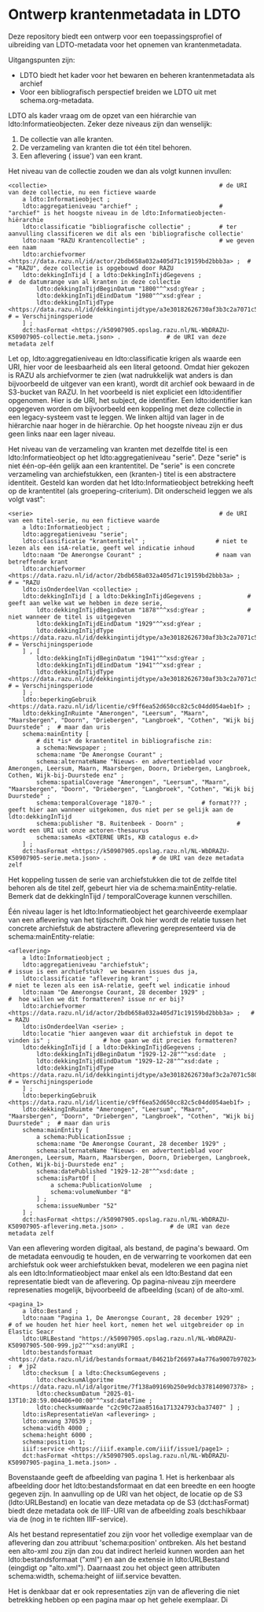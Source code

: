 # Ontwerp krantenmetadata in LDTO

Deze repository biedt een ontwerp voor een toepassingsprofiel of uibreiding van LDTO-metadata voor het opnemen van krantenmetadata.

Uitgangspunten zijn:
- LDTO biedt het kader voor het bewaren en beheren krantenmetadata als archief
- Voor een bibliografisch perspectief breiden we LDTO uit met schema.org-metadata.


LDTO als kader vraag om de opzet van een hiérarchie van ldto:Informatieobjecten. Zeker deze niveaus zijn dan wenselijk:
1. De collectie van alle kranten.
2. De verzameling van kranten die tot één titel behoren.
3. Een aflevering ( issue') van een krant.

Het niveau van de collectie zouden we dan als volgt kunnen invullen:

    <collectie>                                                 # de URI van deze collectie, nu een fictieve waarde
        a ldto:Informatieobject ;
        ldto:aggregatieniveau "archief" ;                       # "archief" is het hoogste niveau in de ldto:Informatieobjecten-hiërarchie
        ldto:classificatie "bibliografische collectie" ;        # ter aanvulling classificeren we dit als een 'bibliografische collectie'
        ldto:naam "RAZU Krantencollectie" ;                     # we geven een naam
        ldto:archiefvormer <https://data.razu.nl/id/actor/2bdb658a032a405d71c19159bd2bbb3a> ;  # = "RAZU", deze collectie is opgebouwd door RAZU 
        ldto:dekkingInTijd [ a ldto:DekkingInTijdGegevens ;                                    #  de datumrange van al kranten in deze collectie
            ldto:dekkingInTijdBeginDatum "1800"^^xsd:gYear ; 
            ldto:dekkingInTijdEindDatum "1980"^^xsd:gYear ;  
            ldto:dekkingInTijdType <https://data.razu.nl/id/dekkingintijdtype/a3e30182626730af3b3c2a7071c58038> # = Verschijningsperiode 
        ] ;
        dct:hasFormat <https://k50907905.opslag.razu.nl/NL-WbDRAZU-K50907905-collectie.meta.json> .             # de URI van deze metadata zelf 
 
Let op, ldto:aggregatieniveau en ldto:classificatie krigen als waarde een URI, hier voor de leesbaarheid als een literal getoond.
Omdat hier gekozen is RAZU als archiefvormer te zien (wat nadrukkelijk wat anders is dan bijvoorbeeld de uitgever van een krant), wordt dit archief ook bewaard in de S3-bucket van RAZU.
In het voorbeeld is niet expliciet een ldto:identifier opgenomen. Hier is de URI, het subject, de identifier. Een ldto:identifier kan opgegeven worden om bijvoorbeeld een koppeling met deze collectie in een legacy-systeem vast te leggen.
We linken altijd van lager in de hiërarchie naar hoger in de hiërarchie. Op het hoogste niveau zijn er dus geen links naar een lager niveau.

Het niveau van de verzameling van kranten met dezelfde titel is een ldto:Informatieobject op het ldto:aggregatieniveau "serie". Deze "serie" is niet één-op-één gelijk aan een krantentitel. De "serie" is een concrete verzameling van archiefstukken, een (kranten-) titel is een abstractere identiteit. Gesteld kan worden dat het ldto:Informatieobject betrekking heeft op de krantentitel (als groepering-criterium). Dit onderscheid leggen we als volgt vast":

    <serie>                                                     # de URI van een titel-serie, nu een fictieve waarde
        a ldto:Informatieobject ;
        ldto:aggregatieniveau "serie";                          
        ldto:classificatie "krantentitel" ;                    # niet te lezen als een isA-relatie, geeft wel indicatie inhoud
        ldto:naam "De Amerongse Courant" ;                     # naam van betreffende krant
        ldto:archiefvormer <https://data.razu.nl/id/actor/2bdb658a032a405d71c19159bd2bbb3a> ;               # = "RAZU 
        ldto:isOnderdeelVan <collectie> ;
        ldto:dekkingInTijd [ a ldto:DekkingInTijdGegevens ;             # geeft aan welke wat we hebben in deze serie,     
            ldto:dekkingInTijdBeginDatum "1878"^^xsd:gYear ;            # niet wanneer de titel is uitgegeven
            ldto:dekkingInTijdEindDatum "1929"^^xsd:gYear ;
            ldto:dekkingInTijdType <https://data.razu.nl/id/dekkingintijdtype/a3e30182626730af3b3c2a7071c58038> # = Verschijningsperiode 
        ] , [
            ldto:dekkingInTijdBeginDatum "1941"^^xsd:gYear ; 
            ldto:dekkingInTijdEindDatum "1941"^^xsd:gYear ;  
            ldto:dekkingInTijdType <https://data.razu.nl/id/dekkingintijdtype/a3e30182626730af3b3c2a7071c58038> # = Verschijningsperiode 
        ] ;
        ldto:beperkingGebruik <https://data.razu.nl/id/licentie/c9ff6ea52d650cc82c5c04dd054aeb1f> ;
        ldto:dekkingInRuimte "Amerongen", "Leersum", "Maarn", "Maarsbergen", "Doorn", "Driebergen", "Langbroek", "Cothen", "Wijk bij Duurstede" ;  # maar dan uris
        schema:mainEntity [
            # dit *is* de krantentitel in bibliografische zin:
            a schema:Newspaper ; 
            schema:name "De Amerongse Courant" ;
            schema:alternateName "Nieuws- en advertentieblad voor Amerongen, Leersum, Maarn, Maarsbergen, Doorn, Driebergen, Langbroek, Cothen, Wijk-bij-Duurstede enz" ;
            schema:spatialCoverage "Amerongen", "Leersum", "Maarn", "Maarsbergen", "Doorn", "Driebergen", "Langbroek", "Cothen", "Wijk bij Duurstede" ; 
            schema:temporalCoverage "1870-" ;              # format??? ; geeft hier aan wanneer uitgekomen, dus niet per se gelijk aan de ldto:dekkingInTijd
            schema:publisher "B. Ruitenbeek - Doorn" ;               # wordt een URI uit onze actoren-thesaurus
            schema:sameAs <EXTERNE URIs, KB catalogus e.d> 
        ] ;
        dct:hasFormat <https://k50907905.opslag.razu.nl/NL-WbDRAZU-K50907905-serie.meta.json> .             # de URI van deze metadata zelf 

Het koppeling tussen de serie van archiefstukken die tot de zelfde titel behoren als de titel zelf, gebeurt hier via de schema:mainEntity-relatie. Bemerk dat de dekkingInTijd / temporalCoverage kunnen verschillen.

Één niveau lager is het ldto:Informatieobject het gearchiveerde exemplaar van een aflevering van het tijdschrift. Ook hier wordt de relatie tussen het concrete archiefstuk de abstractere aflevering gerepresenteerd via de schema:mainEntity-relatie:

    <aflevering>
        a ldto:Informatieobject ;
        ldto:aggregatieniveau "archiefstuk";                                                    # issue is een archiefstuk?  we bewaren issues dus ja,     
        ldto:classificatie "aflevering krant" ;                                                 # niet te lezen als een isA-relatie, geeft wel indicatie inhoud
        ldto:naam "De Amerongse Courant, 28 december 1929" ;                                    #  hoe willen we dit formatteren? issue nr er bij?
        ldto:archiefvormer <https://data.razu.nl/id/actor/2bdb658a032a405d71c19159bd2bbb3a> ;   # = RAZU 
        ldto:isOnderdeelVan <serie> ;
        ldto:locatie "hier aangeven waar dit archiefstuk in depot te vinden is" ;               # hoe gaan we dit precies formatteren?
        ldto:dekkingInTijd [ a ldto:DekkingInTijdGegevens ;     
            ldto:dekkingInTijdBeginDatum "1929-12-28"^^xsd:date  ; 
            ldto:dekkingInTijdEindDatum "1929-12-28"^^xsd:date ;  
            ldto:dekkingInTijdType <https://data.razu.nl/id/dekkingintijdtype/a3e30182626730af3c2a7071c58038> # = Verschijningsperiode 
        ] ;
        ldto:beperkingGebruik <https://data.razu.nl/id/licentie/c9ff6ea52d650cc82c5c04dd054aeb1f> ;
        ldto:dekkingInRuimte "Amerongen", "Leersum", "Maarn", "Maarsbergen", "Doorn", "Driebergen", "Langbroek", "Cothen", "Wijk bij Duurstede" ;  # maar dan uris
        schema:mainEntity [  
            a schema:PublicationIssue ;
            schema:name "De Amerongse Courant, 28 december 1929" ;
            schema:alternateName "Nieuws- en advertentieblad voor Amerongen, Leersum, Maarn, Maarsbergen, Doorn, Driebergen, Langbroek, Cothen, Wijk-bij-Duurstede enz" ;
            schema:datePublished "1929-12-28"^^xsd:date ;
            schema:isPartOf [
                a schema:PublicationVolume  ;
                schema:volumeNumber "8" 
            ] ;
            schema:issueNumber "52"
        ] ;
        dct:hasFormat <https://k50907905.opslag.razu.nl/NL-WbDRAZU-K50907905-aflevering.meta.json> .             # de URI van deze metadata zelf 


Van een aflevering worden digitaal, als bestand, de pagina's bewaard. Om de metadata eenvoudig te houden, en de verwarring te voorkomen dat een archiefstuk ook weer archiefstukken bevat, modeleren we een pagina niet als een ldto:Informatieobject maar enkel als een ldto:Bestand dat een representatie biedt van de aflevering. Op pagina-niveau zijn meerdere represenaties mogelijk, bijvoorbeeld de afbeelding (scan) of de alto-xml.

    <pagina_1>
        a ldto:Bestand ;
        ldto:naam "Pagina 1, De Amerongse Courant, 28 december 1929" ;                      # of we houden het hier heel kort, nemen het wel uitgebreider op in Elastic Seacr  
        ldto:URLBestand "https://k50907905.opslag.razu.nl/NL-WbDRAZU-K50907905-500-999.jp2"^^xsd:anyURI ;
        ldto:bestandsformaat <https://data.razu.nl/id/bestandsformaat/84621bf26697a4a776a9007b97023412> ;  # jp2
        ldto:checksum [ a ldto:ChecksumGegevens ;
            ldto:checksumAlgoritme <https://data.razu.nl/id/algoritme/7f138a09169b250e9dcb378140907378> ;
            ldto:checksumDatum "2025-01-13T10:28:59.004406+00:00"^^xsd:dateTime ;
            ldto:checksumWaarde "c2c90c72aa8516a171324793cba37407" ] ;
        ldto:isRepresentatieVan <aflevering> ;
        ldto:omvang 370539 ;
        schema:width 4000 ;
        schema:height 6000 ;
        schema:position 1;
        iiif:service <https://iiif.example.com/iiif/issue1/page1> ;
        dct:hasFormat <https://k50907905.opslag.razu.nl/NL-WbDRAZU-K50907905-pagina_1.meta.json> . 

Bovenstaande geeft de afbeelding van pagina 1. Het is herkenbaar als afbeelding door het ldto:bestandsformaat en dat een breedte en een hoogte gegeven zijn. In aanvulling op de URI van het object, de locatie op de S3 (ldto:URLBestand) en locatie van deze metadata op de S3 (dct:hasFormat) biedt deze metadata ook de IIIF-URI van de afbeelding zoals beschikbaar via de (nog in te richten IIIF-service).

Als het bestand representatief zou zijn voor het volledige exemplaar van de aflevering dan zou attribuut 'schema:position' ontbreken.
Als het bestand een alto-xml zou zijn dan zou dat indirect herleid kunnen worden aan het ldto:bestandsformaat ("xml") en aan de extensie in ldto:URLBestand (eingdigt op "alto.xml"). Daarnaast zou het object geen attributen schema:width, schema:height of iiif.service bevatten.








Het is denkbaar dat er ook representaties zijn van de aflevering die niet betrekking hebben op een pagina maar op het gehele exemplaar. Di







